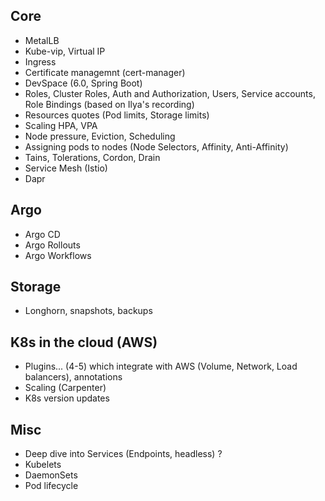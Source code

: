 ## Core
- MetalLB
- Kube-vip, Virtual IP
- Ingress
- Certificate managemnt (cert-manager)
- DevSpace (6.0, Spring Boot)
- Roles, Cluster Roles, Auth and Authorization, Users, Service accounts, Role Bindings (based on Ilya's recording)
- Resources quotes (Pod limits, Storage limits)
- Scaling HPA, VPA
- Node pressure, Eviction, Scheduling
- Assigning pods to nodes (Node Selectors, Affinity, Anti-Affinity)
- Tains, Tolerations, Cordon, Drain
- Service Mesh (Istio)
- Dapr

## Argo
- Argo CD
- Argo Rollouts
- Argo Workflows

## Storage 
- Longhorn, snapshots, backups

## K8s in the cloud (AWS)
- Plugins... (4-5) which integrate with AWS (Volume, Network, Load balancers), annotations
- Scaling (Carpenter)
- K8s version updates

## Misc
- Deep dive into Services (Endpoints, headless) ?
- Kubelets
- DaemonSets
- Pod lifecycle

